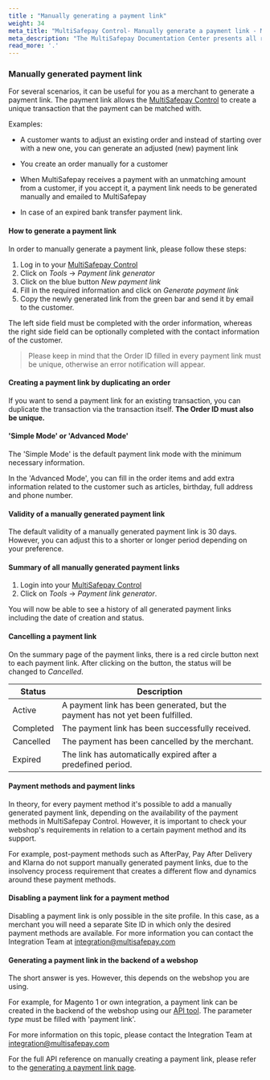 ```yaml
---
title : "Manually generating a payment link"
weight: 34
meta_title: "MultiSafepay Control- Manually generate a payment link - MultiSafepay Docs"
meta_description: "The MultiSafepay Documentation Center presents all relevant information about our Plugins and API. You can also find support pages for payment methods, tools and general questions as well as the contact details of our Support and Integration Teams."
read_more: '.'
---
```


### Manually generated payment link

For several scenarios, it can be useful for you as a merchant to generate a payment link. The payment link allows the [MultiSafepay Control](https://merchant.multisafepay.com/) to create a unique transaction that the payment can be matched with.

Examples:

* A customer wants to adjust an existing order and instead of starting over with a new one, you can generate an adjusted (new) payment link

* You create an order manually for a customer

* When MultiSafepay receives a payment with an unmatching amount from a customer, if you accept it, a payment link needs to be generated manually and emailed to MultiSafepay

* In case of an expired bank transfer payment link.

#### How to generate a payment link

In order to manually generate a payment link, please follow these steps:

1. Log in to your [MultiSafepay Control](https://merchant.multisafepay.com)
2. Click on _Tools_ → _Payment link generator_
3. Click on the blue button _New payment link_
4. Fill in the required information and click on _Generate payment link_
5. Copy the newly generated link from the green bar and send it by email to the customer.

The left side field must be completed with the order information, whereas the right side field can be optionally completed with the contact information of the customer. 

> Please keep in mind that the Order ID filled in every payment link must be unique, otherwise an error notification will appear.

#### Creating a payment link by duplicating an order

If you want to send a payment link for an existing transaction, you can duplicate the transaction via the transaction itself. __The Order ID must also be unique.__

#### 'Simple Mode' or 'Advanced Mode'

The 'Simple Mode' is the default payment link mode with the minimum necessary information. 

In the 'Advanced Mode', you can fill in the order items and add extra information related to the customer such as articles, birthday, full address and phone number. 

#### Validity of a manually generated payment link 

The default validity of a manually generated payment link is 30 days. However, you can adjust this to a shorter or longer period depending on your preference. 

#### Summary of all manually generated payment links

1. Login into your [MultiSafepay Control](https://merchant.multisafepay.com)
2. Click on _Tools_ → _Payment link generator_.

You will now be able to see a history of all generated payment links including the date of creation and status. 

#### Cancelling a payment link
On the summary page of the payment links, there is a red circle button next to each payment link.  After clicking on the button, the status will be changed to _Cancelled_. 

|  Status      | Description |
|-------------|---------------------------------------------------------------------------|
| Active      | A payment link has been generated, but the payment has not yet been fulfilled.  | 
| Completed   | The payment link has been successfully received. | 
| Cancelled   | The payment has been cancelled by the merchant.| 
| Expired     | The link has automatically expired after a predefined period.  | 

#### Payment methods and payment links 

In theory, for every payment method it's possible to add a manually generated payment link, depending on the availability of the payment methods in MultiSafepay Control. However, it is important to check your webshop's requirements in relation to a certain payment method and its support.

For example, post-payment methods such as AfterPay, Pay After Delivery and Klarna do not support manually generated payment links, due to the insolvency process requirement that creates a different flow and dynamics around these payment methods.

#### Disabling a payment link for a payment method
Disabling a payment link is only possible in the site profile. In this case, as a merchant you will need a separate Site ID in which only the desired payment methods are available. For more information you can contact the Integration Team at <integration@multisafepay.com>

#### Generating a payment link in the backend of a webshop

The short answer is yes. However, this depends on the webshop you are using.

For example, for Magento 1 or own integration, a payment link can be created in the backend of the webshop using our [API tool](https://docs.multisafepay.com/api/#create-an-order). The parameter _type_ must be filled with 'payment link'. 

For more information on this topic, please contact the Integration Team at <integration@multisafepay.com>

For the full API reference on manually creating a payment link, please refer to the [generating a payment link page](/api/#generating-a-payment-link).